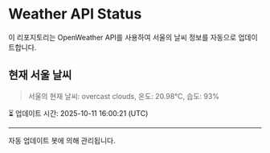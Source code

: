 
# Weather API Status

이 리포지토리는 OpenWeather API를 사용하여 서울의 날씨 정보를 자동으로 업데이트합니다.

## 현재 서울 날씨
> 서울의 현재 날씨: overcast clouds, 온도: 20.98°C, 습도: 93%

⏳ 업데이트 시간: 2025-10-11 16:00:21 (UTC)

---
자동 업데이트 봇에 의해 관리됩니다.
